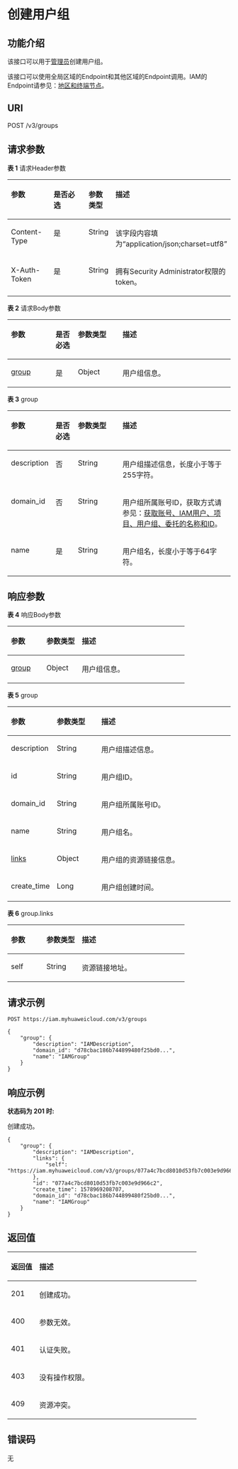 # 创建用户组<a name="iam_09_0003"></a>

## 功能介绍<a name="zh-cn_topic_0221482368_section325582616184"></a>

该接口可以用于[管理员](https://support.huaweicloud.com/usermanual-iam/iam_01_0001.html)创建用户组。

该接口可以使用全局区域的Endpoint和其他区域的Endpoint调用。IAM的Endpoint请参见：[地区和终端节点](https://developer.huaweicloud.com/endpoint?IAM)。

## URI<a name="zh-cn_topic_0221482368_section9255152681816"></a>

POST /v3/groups

## 请求参数<a name="zh-cn_topic_0221482368_section42561726141817"></a>

**表 1**  请求Header参数

<a name="zh-cn_topic_0221482368_HeaderParameter"></a>
<table><thead align="left"><tr id="zh-cn_topic_0221482368_row202561626151817"><th class="cellrowborder" valign="top" width="20%" id="mcps1.2.5.1.1"><p id="zh-cn_topic_0221482368_p2257162681816"><a name="zh-cn_topic_0221482368_p2257162681816"></a><a name="zh-cn_topic_0221482368_p2257162681816"></a>参数</p>
</th>
<th class="cellrowborder" valign="top" width="20%" id="mcps1.2.5.1.2"><p id="zh-cn_topic_0221482368_p20257526191814"><a name="zh-cn_topic_0221482368_p20257526191814"></a><a name="zh-cn_topic_0221482368_p20257526191814"></a>是否必选</p>
</th>
<th class="cellrowborder" valign="top" width="10%" id="mcps1.2.5.1.3"><p id="zh-cn_topic_0221482368_p4257162615186"><a name="zh-cn_topic_0221482368_p4257162615186"></a><a name="zh-cn_topic_0221482368_p4257162615186"></a>参数类型</p>
</th>
<th class="cellrowborder" valign="top" width="50%" id="mcps1.2.5.1.4"><p id="zh-cn_topic_0221482368_p225742619184"><a name="zh-cn_topic_0221482368_p225742619184"></a><a name="zh-cn_topic_0221482368_p225742619184"></a>描述</p>
</th>
</tr>
</thead>
<tbody><tr id="zh-cn_topic_0221482368_row0256926141815"><td class="cellrowborder" valign="top" width="20%" headers="mcps1.2.5.1.1 "><p id="zh-cn_topic_0221482368_p1925722661810"><a name="zh-cn_topic_0221482368_p1925722661810"></a><a name="zh-cn_topic_0221482368_p1925722661810"></a>Content-Type</p>
</td>
<td class="cellrowborder" valign="top" width="20%" headers="mcps1.2.5.1.2 "><p id="zh-cn_topic_0221482368_p12258626131810"><a name="zh-cn_topic_0221482368_p12258626131810"></a><a name="zh-cn_topic_0221482368_p12258626131810"></a>是</p>
</td>
<td class="cellrowborder" valign="top" width="10%" headers="mcps1.2.5.1.3 "><p id="zh-cn_topic_0221482368_p1625802619186"><a name="zh-cn_topic_0221482368_p1625802619186"></a><a name="zh-cn_topic_0221482368_p1625802619186"></a>String</p>
</td>
<td class="cellrowborder" valign="top" width="50%" headers="mcps1.2.5.1.4 "><p id="zh-cn_topic_0221482368_p13258726171817"><a name="zh-cn_topic_0221482368_p13258726171817"></a><a name="zh-cn_topic_0221482368_p13258726171817"></a>该字段内容填为“application/json;charset=utf8”</p>
</td>
</tr>
<tr id="zh-cn_topic_0221482368_row1256132613182"><td class="cellrowborder" valign="top" width="20%" headers="mcps1.2.5.1.1 "><p id="zh-cn_topic_0221482368_p825816269187"><a name="zh-cn_topic_0221482368_p825816269187"></a><a name="zh-cn_topic_0221482368_p825816269187"></a>X-Auth-Token</p>
</td>
<td class="cellrowborder" valign="top" width="20%" headers="mcps1.2.5.1.2 "><p id="zh-cn_topic_0221482368_p02583269188"><a name="zh-cn_topic_0221482368_p02583269188"></a><a name="zh-cn_topic_0221482368_p02583269188"></a>是</p>
</td>
<td class="cellrowborder" valign="top" width="10%" headers="mcps1.2.5.1.3 "><p id="zh-cn_topic_0221482368_p42581726131817"><a name="zh-cn_topic_0221482368_p42581726131817"></a><a name="zh-cn_topic_0221482368_p42581726131817"></a>String</p>
</td>
<td class="cellrowborder" valign="top" width="50%" headers="mcps1.2.5.1.4 "><p id="zh-cn_topic_0221482368_p15258142619187"><a name="zh-cn_topic_0221482368_p15258142619187"></a><a name="zh-cn_topic_0221482368_p15258142619187"></a>拥有Security Administrator权限的token。</p>
</td>
</tr>
</tbody>
</table>

**表 2**  请求Body参数

<a name="zh-cn_topic_0221482368_requestParameter"></a>
<table><thead align="left"><tr id="zh-cn_topic_0221482368_row7259026101810"><th class="cellrowborder" valign="top" width="20%" id="mcps1.2.5.1.1"><p id="zh-cn_topic_0221482368_p6259132681820"><a name="zh-cn_topic_0221482368_p6259132681820"></a><a name="zh-cn_topic_0221482368_p6259132681820"></a>参数</p>
</th>
<th class="cellrowborder" valign="top" width="10%" id="mcps1.2.5.1.2"><p id="zh-cn_topic_0221482368_p125916262187"><a name="zh-cn_topic_0221482368_p125916262187"></a><a name="zh-cn_topic_0221482368_p125916262187"></a>是否必选</p>
</th>
<th class="cellrowborder" valign="top" width="20%" id="mcps1.2.5.1.3"><p id="zh-cn_topic_0221482368_p102592267184"><a name="zh-cn_topic_0221482368_p102592267184"></a><a name="zh-cn_topic_0221482368_p102592267184"></a>参数类型</p>
</th>
<th class="cellrowborder" valign="top" width="50%" id="mcps1.2.5.1.4"><p id="zh-cn_topic_0221482368_p425962611185"><a name="zh-cn_topic_0221482368_p425962611185"></a><a name="zh-cn_topic_0221482368_p425962611185"></a>描述</p>
</th>
</tr>
</thead>
<tbody><tr id="zh-cn_topic_0221482368_row62591526121815"><td class="cellrowborder" valign="top" width="20%" headers="mcps1.2.5.1.1 "><p id="zh-cn_topic_0221482368_p126016265187"><a name="zh-cn_topic_0221482368_p126016265187"></a><a name="zh-cn_topic_0221482368_p126016265187"></a><a href="#zh-cn_topic_0221482368_request_Rq93Group">group</a></p>
</td>
<td class="cellrowborder" valign="top" width="10%" headers="mcps1.2.5.1.2 "><p id="zh-cn_topic_0221482368_p7260152621810"><a name="zh-cn_topic_0221482368_p7260152621810"></a><a name="zh-cn_topic_0221482368_p7260152621810"></a>是</p>
</td>
<td class="cellrowborder" valign="top" width="20%" headers="mcps1.2.5.1.3 "><p id="zh-cn_topic_0221482368_p7260426171816"><a name="zh-cn_topic_0221482368_p7260426171816"></a><a name="zh-cn_topic_0221482368_p7260426171816"></a>Object</p>
</td>
<td class="cellrowborder" valign="top" width="50%" headers="mcps1.2.5.1.4 "><p id="zh-cn_topic_0221482368_p13260142661810"><a name="zh-cn_topic_0221482368_p13260142661810"></a><a name="zh-cn_topic_0221482368_p13260142661810"></a>用户组信息。</p>
</td>
</tr>
</tbody>
</table>

**表 3**  group

<a name="zh-cn_topic_0221482368_request_Rq93Group"></a>
<table><thead align="left"><tr id="zh-cn_topic_0221482368_row172601126141814"><th class="cellrowborder" valign="top" width="20%" id="mcps1.2.5.1.1"><p id="zh-cn_topic_0221482368_p1226118266181"><a name="zh-cn_topic_0221482368_p1226118266181"></a><a name="zh-cn_topic_0221482368_p1226118266181"></a>参数</p>
</th>
<th class="cellrowborder" valign="top" width="10%" id="mcps1.2.5.1.2"><p id="zh-cn_topic_0221482368_p14261172611186"><a name="zh-cn_topic_0221482368_p14261172611186"></a><a name="zh-cn_topic_0221482368_p14261172611186"></a>是否必选</p>
</th>
<th class="cellrowborder" valign="top" width="20%" id="mcps1.2.5.1.3"><p id="zh-cn_topic_0221482368_p626192612181"><a name="zh-cn_topic_0221482368_p626192612181"></a><a name="zh-cn_topic_0221482368_p626192612181"></a>参数类型</p>
</th>
<th class="cellrowborder" valign="top" width="50%" id="mcps1.2.5.1.4"><p id="zh-cn_topic_0221482368_p19261526161816"><a name="zh-cn_topic_0221482368_p19261526161816"></a><a name="zh-cn_topic_0221482368_p19261526161816"></a>描述</p>
</th>
</tr>
</thead>
<tbody><tr id="zh-cn_topic_0221482368_row52604266180"><td class="cellrowborder" valign="top" width="20%" headers="mcps1.2.5.1.1 "><p id="zh-cn_topic_0221482368_p1726192614189"><a name="zh-cn_topic_0221482368_p1726192614189"></a><a name="zh-cn_topic_0221482368_p1726192614189"></a>description</p>
</td>
<td class="cellrowborder" valign="top" width="10%" headers="mcps1.2.5.1.2 "><p id="zh-cn_topic_0221482368_p12261112618181"><a name="zh-cn_topic_0221482368_p12261112618181"></a><a name="zh-cn_topic_0221482368_p12261112618181"></a>否</p>
</td>
<td class="cellrowborder" valign="top" width="20%" headers="mcps1.2.5.1.3 "><p id="zh-cn_topic_0221482368_p3262122611815"><a name="zh-cn_topic_0221482368_p3262122611815"></a><a name="zh-cn_topic_0221482368_p3262122611815"></a>String</p>
</td>
<td class="cellrowborder" valign="top" width="50%" headers="mcps1.2.5.1.4 "><p id="zh-cn_topic_0221482368_p6262132651815"><a name="zh-cn_topic_0221482368_p6262132651815"></a><a name="zh-cn_topic_0221482368_p6262132651815"></a>用户组描述信息，长度小于等于255字符。</p>
</td>
</tr>
<tr id="zh-cn_topic_0221482368_row1626012681817"><td class="cellrowborder" valign="top" width="20%" headers="mcps1.2.5.1.1 "><p id="zh-cn_topic_0221482368_p1126202621813"><a name="zh-cn_topic_0221482368_p1126202621813"></a><a name="zh-cn_topic_0221482368_p1126202621813"></a>domain_id</p>
</td>
<td class="cellrowborder" valign="top" width="10%" headers="mcps1.2.5.1.2 "><p id="zh-cn_topic_0221482368_p202625266182"><a name="zh-cn_topic_0221482368_p202625266182"></a><a name="zh-cn_topic_0221482368_p202625266182"></a>否</p>
</td>
<td class="cellrowborder" valign="top" width="20%" headers="mcps1.2.5.1.3 "><p id="zh-cn_topic_0221482368_p16262172661817"><a name="zh-cn_topic_0221482368_p16262172661817"></a><a name="zh-cn_topic_0221482368_p16262172661817"></a>String</p>
</td>
<td class="cellrowborder" valign="top" width="50%" headers="mcps1.2.5.1.4 "><p id="zh-cn_topic_0221482368_p14262526171818"><a name="zh-cn_topic_0221482368_p14262526171818"></a><a name="zh-cn_topic_0221482368_p14262526171818"></a>用户组所属账号ID，获取方式请参见：<a href="获取账号-IAM用户-项目-用户组-委托的名称和ID.md">获取账号、IAM用户、项目、用户组、委托的名称和ID</a>。</p>
</td>
</tr>
<tr id="zh-cn_topic_0221482368_row172601126171812"><td class="cellrowborder" valign="top" width="20%" headers="mcps1.2.5.1.1 "><p id="zh-cn_topic_0221482368_p7262182614187"><a name="zh-cn_topic_0221482368_p7262182614187"></a><a name="zh-cn_topic_0221482368_p7262182614187"></a>name</p>
</td>
<td class="cellrowborder" valign="top" width="10%" headers="mcps1.2.5.1.2 "><p id="zh-cn_topic_0221482368_p12263112611182"><a name="zh-cn_topic_0221482368_p12263112611182"></a><a name="zh-cn_topic_0221482368_p12263112611182"></a>是</p>
</td>
<td class="cellrowborder" valign="top" width="20%" headers="mcps1.2.5.1.3 "><p id="zh-cn_topic_0221482368_p2263182610183"><a name="zh-cn_topic_0221482368_p2263182610183"></a><a name="zh-cn_topic_0221482368_p2263182610183"></a>String</p>
</td>
<td class="cellrowborder" valign="top" width="50%" headers="mcps1.2.5.1.4 "><p id="zh-cn_topic_0221482368_p132631726171816"><a name="zh-cn_topic_0221482368_p132631726171816"></a><a name="zh-cn_topic_0221482368_p132631726171816"></a>用户组名，长度小于等于64字符。</p>
</td>
</tr>
</tbody>
</table>

## 响应参数<a name="zh-cn_topic_0221482368_section18263426191815"></a>

**表 4**  响应Body参数

<a name="zh-cn_topic_0221482368_responseParameter"></a>
<table><thead align="left"><tr id="zh-cn_topic_0221482368_row2263142601811"><th class="cellrowborder" valign="top" width="20%" id="mcps1.2.4.1.1"><p id="zh-cn_topic_0221482368_p15264152611814"><a name="zh-cn_topic_0221482368_p15264152611814"></a><a name="zh-cn_topic_0221482368_p15264152611814"></a>参数</p>
</th>
<th class="cellrowborder" valign="top" width="20%" id="mcps1.2.4.1.2"><p id="zh-cn_topic_0221482368_p92641261187"><a name="zh-cn_topic_0221482368_p92641261187"></a><a name="zh-cn_topic_0221482368_p92641261187"></a>参数类型</p>
</th>
<th class="cellrowborder" valign="top" width="60%" id="mcps1.2.4.1.3"><p id="zh-cn_topic_0221482368_p2026418263185"><a name="zh-cn_topic_0221482368_p2026418263185"></a><a name="zh-cn_topic_0221482368_p2026418263185"></a>描述</p>
</th>
</tr>
</thead>
<tbody><tr id="zh-cn_topic_0221482368_row1726372619180"><td class="cellrowborder" valign="top" width="20%" headers="mcps1.2.4.1.1 "><p id="zh-cn_topic_0221482368_p32641126161818"><a name="zh-cn_topic_0221482368_p32641126161818"></a><a name="zh-cn_topic_0221482368_p32641126161818"></a><a href="#zh-cn_topic_0221482368_response_Rs93Group">group</a></p>
</td>
<td class="cellrowborder" valign="top" width="20%" headers="mcps1.2.4.1.2 "><p id="zh-cn_topic_0221482368_p32641726201813"><a name="zh-cn_topic_0221482368_p32641726201813"></a><a name="zh-cn_topic_0221482368_p32641726201813"></a>Object</p>
</td>
<td class="cellrowborder" valign="top" width="60%" headers="mcps1.2.4.1.3 "><p id="zh-cn_topic_0221482368_p1126413267185"><a name="zh-cn_topic_0221482368_p1126413267185"></a><a name="zh-cn_topic_0221482368_p1126413267185"></a>用户组信息。</p>
</td>
</tr>
</tbody>
</table>

**表 5**  group

<a name="zh-cn_topic_0221482368_response_Rs93Group"></a>
<table><thead align="left"><tr id="zh-cn_topic_0221482368_row1926512610181"><th class="cellrowborder" valign="top" width="20%" id="mcps1.2.4.1.1"><p id="zh-cn_topic_0221482368_p92651126141817"><a name="zh-cn_topic_0221482368_p92651126141817"></a><a name="zh-cn_topic_0221482368_p92651126141817"></a>参数</p>
</th>
<th class="cellrowborder" valign="top" width="20%" id="mcps1.2.4.1.2"><p id="zh-cn_topic_0221482368_p1265626171817"><a name="zh-cn_topic_0221482368_p1265626171817"></a><a name="zh-cn_topic_0221482368_p1265626171817"></a>参数类型</p>
</th>
<th class="cellrowborder" valign="top" width="60%" id="mcps1.2.4.1.3"><p id="zh-cn_topic_0221482368_p726519269182"><a name="zh-cn_topic_0221482368_p726519269182"></a><a name="zh-cn_topic_0221482368_p726519269182"></a>描述</p>
</th>
</tr>
</thead>
<tbody><tr id="zh-cn_topic_0221482368_row162655269189"><td class="cellrowborder" valign="top" width="20%" headers="mcps1.2.4.1.1 "><p id="zh-cn_topic_0221482368_p5266426111815"><a name="zh-cn_topic_0221482368_p5266426111815"></a><a name="zh-cn_topic_0221482368_p5266426111815"></a>description</p>
</td>
<td class="cellrowborder" valign="top" width="20%" headers="mcps1.2.4.1.2 "><p id="zh-cn_topic_0221482368_p1726616263181"><a name="zh-cn_topic_0221482368_p1726616263181"></a><a name="zh-cn_topic_0221482368_p1726616263181"></a>String</p>
</td>
<td class="cellrowborder" valign="top" width="60%" headers="mcps1.2.4.1.3 "><p id="zh-cn_topic_0221482368_p1526682611810"><a name="zh-cn_topic_0221482368_p1526682611810"></a><a name="zh-cn_topic_0221482368_p1526682611810"></a>用户组描述信息。</p>
</td>
</tr>
<tr id="zh-cn_topic_0221482368_row18265182614185"><td class="cellrowborder" valign="top" width="20%" headers="mcps1.2.4.1.1 "><p id="zh-cn_topic_0221482368_p52661226131816"><a name="zh-cn_topic_0221482368_p52661226131816"></a><a name="zh-cn_topic_0221482368_p52661226131816"></a>id</p>
</td>
<td class="cellrowborder" valign="top" width="20%" headers="mcps1.2.4.1.2 "><p id="zh-cn_topic_0221482368_p10266122616180"><a name="zh-cn_topic_0221482368_p10266122616180"></a><a name="zh-cn_topic_0221482368_p10266122616180"></a>String</p>
</td>
<td class="cellrowborder" valign="top" width="60%" headers="mcps1.2.4.1.3 "><p id="zh-cn_topic_0221482368_p10266202619185"><a name="zh-cn_topic_0221482368_p10266202619185"></a><a name="zh-cn_topic_0221482368_p10266202619185"></a>用户组ID。</p>
</td>
</tr>
<tr id="zh-cn_topic_0221482368_row3265122681814"><td class="cellrowborder" valign="top" width="20%" headers="mcps1.2.4.1.1 "><p id="zh-cn_topic_0221482368_p1426611268186"><a name="zh-cn_topic_0221482368_p1426611268186"></a><a name="zh-cn_topic_0221482368_p1426611268186"></a>domain_id</p>
</td>
<td class="cellrowborder" valign="top" width="20%" headers="mcps1.2.4.1.2 "><p id="zh-cn_topic_0221482368_p826792616189"><a name="zh-cn_topic_0221482368_p826792616189"></a><a name="zh-cn_topic_0221482368_p826792616189"></a>String</p>
</td>
<td class="cellrowborder" valign="top" width="60%" headers="mcps1.2.4.1.3 "><p id="zh-cn_topic_0221482368_p6267026141819"><a name="zh-cn_topic_0221482368_p6267026141819"></a><a name="zh-cn_topic_0221482368_p6267026141819"></a>用户组所属账号ID。</p>
</td>
</tr>
<tr id="zh-cn_topic_0221482368_row226513267188"><td class="cellrowborder" valign="top" width="20%" headers="mcps1.2.4.1.1 "><p id="zh-cn_topic_0221482368_p62671426121816"><a name="zh-cn_topic_0221482368_p62671426121816"></a><a name="zh-cn_topic_0221482368_p62671426121816"></a>name</p>
</td>
<td class="cellrowborder" valign="top" width="20%" headers="mcps1.2.4.1.2 "><p id="zh-cn_topic_0221482368_p1226752651819"><a name="zh-cn_topic_0221482368_p1226752651819"></a><a name="zh-cn_topic_0221482368_p1226752651819"></a>String</p>
</td>
<td class="cellrowborder" valign="top" width="60%" headers="mcps1.2.4.1.3 "><p id="zh-cn_topic_0221482368_p182673266183"><a name="zh-cn_topic_0221482368_p182673266183"></a><a name="zh-cn_topic_0221482368_p182673266183"></a>用户组名。</p>
</td>
</tr>
<tr id="zh-cn_topic_0221482368_row12265926191813"><td class="cellrowborder" valign="top" width="20%" headers="mcps1.2.4.1.1 "><p id="zh-cn_topic_0221482368_p18267326131811"><a name="zh-cn_topic_0221482368_p18267326131811"></a><a name="zh-cn_topic_0221482368_p18267326131811"></a><a href="#zh-cn_topic_0221482368_response_Rs93GroupLinks">links</a></p>
</td>
<td class="cellrowborder" valign="top" width="20%" headers="mcps1.2.4.1.2 "><p id="zh-cn_topic_0221482368_p162671426181816"><a name="zh-cn_topic_0221482368_p162671426181816"></a><a name="zh-cn_topic_0221482368_p162671426181816"></a>Object</p>
</td>
<td class="cellrowborder" valign="top" width="60%" headers="mcps1.2.4.1.3 "><p id="zh-cn_topic_0221482368_p172682265186"><a name="zh-cn_topic_0221482368_p172682265186"></a><a name="zh-cn_topic_0221482368_p172682265186"></a>用户组的资源链接信息。</p>
</td>
</tr>
<tr id="zh-cn_topic_0221482368_row14265122610187"><td class="cellrowborder" valign="top" width="20%" headers="mcps1.2.4.1.1 "><p id="zh-cn_topic_0221482368_p526862681811"><a name="zh-cn_topic_0221482368_p526862681811"></a><a name="zh-cn_topic_0221482368_p526862681811"></a>create_time</p>
</td>
<td class="cellrowborder" valign="top" width="20%" headers="mcps1.2.4.1.2 "><p id="zh-cn_topic_0221482368_p226862651818"><a name="zh-cn_topic_0221482368_p226862651818"></a><a name="zh-cn_topic_0221482368_p226862651818"></a>Long</p>
</td>
<td class="cellrowborder" valign="top" width="60%" headers="mcps1.2.4.1.3 "><p id="zh-cn_topic_0221482368_p426872661812"><a name="zh-cn_topic_0221482368_p426872661812"></a><a name="zh-cn_topic_0221482368_p426872661812"></a>用户组创建时间。</p>
</td>
</tr>
</tbody>
</table>

**表 6**  group.links

<a name="zh-cn_topic_0221482368_response_Rs93GroupLinks"></a>
<table><thead align="left"><tr id="zh-cn_topic_0221482368_row1726892641814"><th class="cellrowborder" valign="top" width="20%" id="mcps1.2.4.1.1"><p id="zh-cn_topic_0221482368_p6269826161812"><a name="zh-cn_topic_0221482368_p6269826161812"></a><a name="zh-cn_topic_0221482368_p6269826161812"></a>参数</p>
</th>
<th class="cellrowborder" valign="top" width="20%" id="mcps1.2.4.1.2"><p id="zh-cn_topic_0221482368_p92691826171816"><a name="zh-cn_topic_0221482368_p92691826171816"></a><a name="zh-cn_topic_0221482368_p92691826171816"></a>参数类型</p>
</th>
<th class="cellrowborder" valign="top" width="60%" id="mcps1.2.4.1.3"><p id="zh-cn_topic_0221482368_p126912691812"><a name="zh-cn_topic_0221482368_p126912691812"></a><a name="zh-cn_topic_0221482368_p126912691812"></a>描述</p>
</th>
</tr>
</thead>
<tbody><tr id="zh-cn_topic_0221482368_row7268152641810"><td class="cellrowborder" valign="top" width="20%" headers="mcps1.2.4.1.1 "><p id="zh-cn_topic_0221482368_p20269226151812"><a name="zh-cn_topic_0221482368_p20269226151812"></a><a name="zh-cn_topic_0221482368_p20269226151812"></a>self</p>
</td>
<td class="cellrowborder" valign="top" width="20%" headers="mcps1.2.4.1.2 "><p id="zh-cn_topic_0221482368_p1126932611813"><a name="zh-cn_topic_0221482368_p1126932611813"></a><a name="zh-cn_topic_0221482368_p1126932611813"></a>String</p>
</td>
<td class="cellrowborder" valign="top" width="60%" headers="mcps1.2.4.1.3 "><p id="zh-cn_topic_0221482368_p526912620186"><a name="zh-cn_topic_0221482368_p526912620186"></a><a name="zh-cn_topic_0221482368_p526912620186"></a>资源链接地址。</p>
</td>
</tr>
</tbody>
</table>

## 请求示例<a name="zh-cn_topic_0221482368_section1226922618187"></a>

```
POST https://iam.myhuaweicloud.com/v3/groups
```

```
{
    "group": {
        "description": "IAMDescription",
        "domain_id": "d78cbac186b744899480f25bd0...",
        "name": "IAMGroup"
    }
}
```

## 响应示例<a name="zh-cn_topic_0221482368_section1270126111811"></a>

**状态码为 201 时:**

创建成功。

```
{
    "group": {
        "description": "IAMDescription",
        "links": {
            "self": "https://iam.myhuaweicloud.com/v3/groups/077a4c7bcd8010d53fb7c003e9d966c2"
        },
        "id": "077a4c7bcd8010d53fb7c003e9d966c2",
        "create_time": 1578969208707,
        "domain_id": "d78cbac186b744899480f25bd0...",
        "name": "IAMGroup"
    }
}
```

## 返回值<a name="zh-cn_topic_0221482368_section122718261182"></a>

<a name="zh-cn_topic_0221482368_table2460"></a>
<table><thead align="left"><tr id="zh-cn_topic_0221482368_row1627242615188"><th class="cellrowborder" valign="top" width="15%" id="mcps1.1.3.1.1"><p id="zh-cn_topic_0221482368_p12721626141820"><a name="zh-cn_topic_0221482368_p12721626141820"></a><a name="zh-cn_topic_0221482368_p12721626141820"></a>返回值</p>
</th>
<th class="cellrowborder" valign="top" width="85%" id="mcps1.1.3.1.2"><p id="zh-cn_topic_0221482368_p18272202601810"><a name="zh-cn_topic_0221482368_p18272202601810"></a><a name="zh-cn_topic_0221482368_p18272202601810"></a>描述</p>
</th>
</tr>
</thead>
<tbody><tr id="zh-cn_topic_0221482368_row10272162671819"><td class="cellrowborder" valign="top" width="15%" headers="mcps1.1.3.1.1 "><p id="zh-cn_topic_0221482368_p527292614180"><a name="zh-cn_topic_0221482368_p527292614180"></a><a name="zh-cn_topic_0221482368_p527292614180"></a>201</p>
</td>
<td class="cellrowborder" valign="top" width="85%" headers="mcps1.1.3.1.2 "><p id="zh-cn_topic_0221482368_p17272192615183"><a name="zh-cn_topic_0221482368_p17272192615183"></a><a name="zh-cn_topic_0221482368_p17272192615183"></a>创建成功。</p>
</td>
</tr>
<tr id="zh-cn_topic_0221482368_row62726269182"><td class="cellrowborder" valign="top" width="15%" headers="mcps1.1.3.1.1 "><p id="zh-cn_topic_0221482368_p122739263187"><a name="zh-cn_topic_0221482368_p122739263187"></a><a name="zh-cn_topic_0221482368_p122739263187"></a>400</p>
</td>
<td class="cellrowborder" valign="top" width="85%" headers="mcps1.1.3.1.2 "><p id="zh-cn_topic_0221482368_p127352614181"><a name="zh-cn_topic_0221482368_p127352614181"></a><a name="zh-cn_topic_0221482368_p127352614181"></a>参数无效。</p>
</td>
</tr>
<tr id="zh-cn_topic_0221482368_row142721626141812"><td class="cellrowborder" valign="top" width="15%" headers="mcps1.1.3.1.1 "><p id="zh-cn_topic_0221482368_p0273162691817"><a name="zh-cn_topic_0221482368_p0273162691817"></a><a name="zh-cn_topic_0221482368_p0273162691817"></a>401</p>
</td>
<td class="cellrowborder" valign="top" width="85%" headers="mcps1.1.3.1.2 "><p id="zh-cn_topic_0221482368_p827342619189"><a name="zh-cn_topic_0221482368_p827342619189"></a><a name="zh-cn_topic_0221482368_p827342619189"></a>认证失败。</p>
</td>
</tr>
<tr id="zh-cn_topic_0221482368_row12721726191810"><td class="cellrowborder" valign="top" width="15%" headers="mcps1.1.3.1.1 "><p id="zh-cn_topic_0221482368_p192735262182"><a name="zh-cn_topic_0221482368_p192735262182"></a><a name="zh-cn_topic_0221482368_p192735262182"></a>403</p>
</td>
<td class="cellrowborder" valign="top" width="85%" headers="mcps1.1.3.1.2 "><p id="zh-cn_topic_0221482368_p227311265189"><a name="zh-cn_topic_0221482368_p227311265189"></a><a name="zh-cn_topic_0221482368_p227311265189"></a>没有操作权限。</p>
</td>
</tr>
<tr id="zh-cn_topic_0221482368_row102722269185"><td class="cellrowborder" valign="top" width="15%" headers="mcps1.1.3.1.1 "><p id="zh-cn_topic_0221482368_p1273112614186"><a name="zh-cn_topic_0221482368_p1273112614186"></a><a name="zh-cn_topic_0221482368_p1273112614186"></a>409</p>
</td>
<td class="cellrowborder" valign="top" width="85%" headers="mcps1.1.3.1.2 "><p id="zh-cn_topic_0221482368_p32731026171812"><a name="zh-cn_topic_0221482368_p32731026171812"></a><a name="zh-cn_topic_0221482368_p32731026171812"></a>资源冲突。</p>
</td>
</tr>
</tbody>
</table>

## 错误码<a name="zh-cn_topic_0221482368_section227462681819"></a>

无

